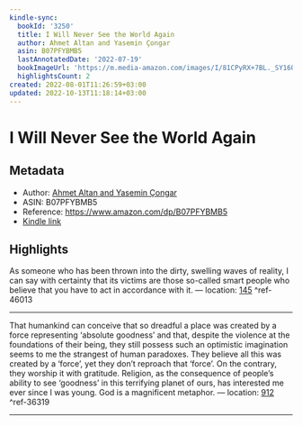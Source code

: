 ```yaml
---
kindle-sync:
  bookId: '3250'
  title: I Will Never See the World Again
  author: Ahmet Altan and Yasemin Çongar
  asin: B07PFYBMB5
  lastAnnotatedDate: '2022-07-19'
  bookImageUrl: 'https://m.media-amazon.com/images/I/81CPyRX+7BL._SY160.jpg'
  highlightsCount: 2
created: 2022-08-01T11:26:59+03:00
updated: 2022-10-13T11:18:14+03:00
---
```

# I Will Never See the World Again
## Metadata
* Author: [Ahmet Altan and Yasemin Çongar](https://www.amazon.com/Ahmet-Altan/e/B001JWOMIY/ref=dp_byline_cont_ebooks_1)
* ASIN: B07PFYBMB5
* Reference: https://www.amazon.com/dp/B07PFYBMB5
* [Kindle link](kindle://book?action=open&asin=B07PFYBMB5)

## Highlights
As someone who has been thrown into the dirty, swelling waves of reality, I can say with certainty that its victims are those so-called smart people who believe that you have to act in accordance with it. — location: [145](kindle://book?action=open&asin=B07PFYBMB5&location=145) ^ref-46013

---
That humankind can conceive that so dreadful a place was created by a force representing ‘absolute goodness’ and that, despite the violence at the foundations of their being, they still possess such an optimistic imagination seems to me the strangest of human paradoxes. They believe all this was created by a ‘force’, yet they don’t reproach that ‘force’. On the contrary, they worship it with gratitude. Religion, as the consequence of people’s ability to see ‘goodness’ in this terrifying planet of ours, has interested me ever since I was young. God is a magnificent metaphor. — location: [912](kindle://book?action=open&asin=B07PFYBMB5&location=912) ^ref-36319

---
